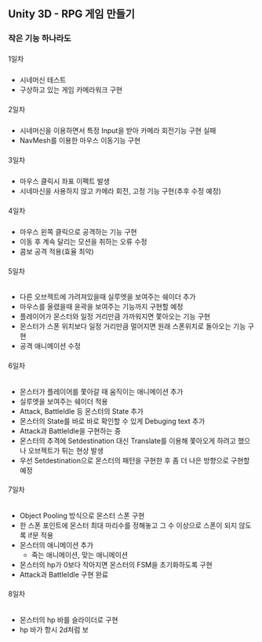 ## Unity 3D - RPG 게임 만들기
### 작은 기능 하나라도
####
1일차 
#####
- 시네머신 테스트
- 구상하고 있는 게임 카메라워크 구현
####
2일차
#####
- 시네머신을 이용하면서 특정 Input을 받아 카메라 회전기능 구현 실패
- NavMesh를 이용한 마우스 이동기능 구현
####
3일차
#####
- 마우스 클릭시 좌표 이펙트 발생
- 시네마신을 사용하지 않고 카메라 회전, 고정 기능 구현(추후 수정 예정)
####
4일차
#####
- 마우스 왼쪽 클릭으로 공격하는 기능 구현
- 이동 후 계속 달리는 모션을 취하는 오류 수정
- 콤보 공격 적용(효율 최악)
####
5일차
######
- 다른 오브젝트에 가려져있을때 실루엣을 보여주는 쉐이더 추가
- 마우스를 올렸을때 윤곽을 보여주는 기능까지 구현할 예정
- 플레이어가 몬스터와 일정 거리만큼 가까워지면 쫓아오는 기능 구현
- 몬스터가 스폰 위치보다 일정 거리만큼 멀어지면 원래 스폰위치로 돌아오는 기능 구현
- 공격 애니메이션 수정
####
6일차
######
- 몬스터가 플레이어를 쫓아갈 때 움직이는 애니메이션 추가
- 실루엣을 보여주는 쉐이더 적용 
- Attack, BattleIdle 등 몬스터의 State 추가
- 몬스터의 State를 바로 바로 확인할 수 있게 Debuging text 추가
- Attack과 BattleIdle을 구현하는 중
- 몬스터의 추격에 Setdestination 대신 Translate를 이용해 쫓아오게 하려고 했으나 오브젝트가 튀는 현상 발생
- 우선 Setdestination으로 몬스터의 패턴을 구현한 후 좀 더 나은 방향으로 구현할 예정
####
7일차
######
- Object Pooling 방식으로 몬스터 스폰 구현
- 한 스폰 포인트에 몬스터 최대 마리수를 정해놓고 그 수 이상으로 스폰이 되지 않도록 if문 적용
- 몬스터의 애니메이션 추가
  - 죽는 애니메이션, 맞는 애니메이션
- 몬스터의 hp가 0보다 작아지면 몬스터의 FSM을 초기화하도록 구현
- Attack과 BattleIdle 구현 완료
####
8일차
######
- 몬스터의 hp 바를 슬라이더로 구현
- hp 바가 항시 2d처럼 보
